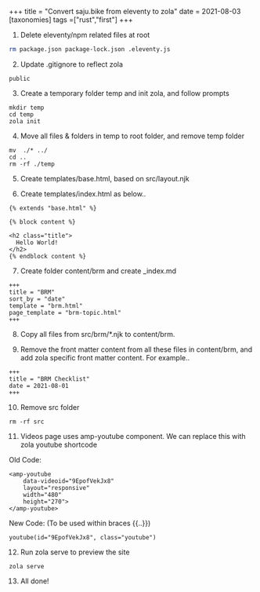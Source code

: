 +++
title = "Convert saju.bike from eleventy to zola"
date = 2021-08-03
[taxonomies]
tags =["rust","first"]
+++

1. Delete eleventy/npm related files at root
```bash
rm package.json package-lock.json .eleventy.js 
```

2. Update .gitignore to reflect zola
```
public
```

3. Create a temporary folder temp and init zola, and follow prompts
```
mkdir temp
cd temp
zola init
```

4. Move all files & folders in temp to root folder, and remove temp folder
```
mv  ./* ../
cd ..
rm -rf ./temp
```

5. Create templates/base.html, based on src/layout.njk

6. Create templates/index.html as below..
```
{% extends "base.html" %}

{% block content %}

<h2 class="title">
  Hello World!
</h2>
{% endblock content %}

```

7. Create folder content/brm and create _index.md
```
+++
title = "BRM"
sort_by = "date"
template = "brm.html"
page_template = "brm-topic.html"
+++
```

8. Copy all files from src/brm/*.njk to content/brm. 

9. Remove the front matter content from all these files in content/brm, and add zola specific front matter content. For example..
```
+++
title = "BRM Checklist"
date = 2021-08-01
+++
```

10. Remove src folder
```
rm -rf src
```

11. Videos page uses amp-youtube component. We can replace this with zola youtube shortcode

Old Code:
```
<amp-youtube
    data-videoid="9EpofVekJx8"
    layout="responsive"
    width="480"
    height="270">
</amp-youtube>
```

New Code: (To be used within braces {{..}})
```
youtube(id="9EpofVekJx8", class="youtube")
```

12. Run zola serve to preview the site
```
zola serve
```

13. All done!